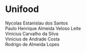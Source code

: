 # Unifood

Nycolas Estanislau dos Santos  
Paulo Henrique Almeida Veloso Leite  
Vinícius Carvalho da Silva  
Vinícius de Andrade Costa  
Rodrigo de Almeida Lopes  
